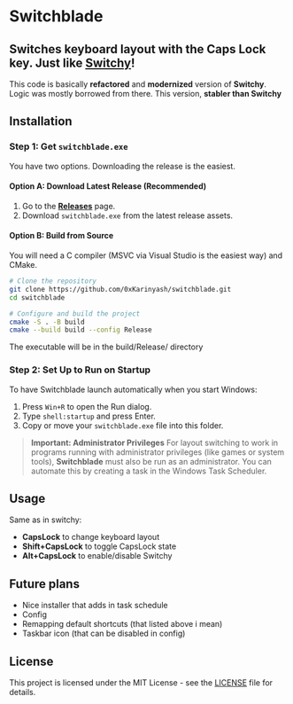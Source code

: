 # Switchblade

## Switches keyboard layout with the Caps Lock key. Just like [Switchy](https://github.com/erryox/Switchy)!

This code is basically **refactored** and **modernized** version of **Switchy**. Logic was mostly borrowed from there.
This version, **stabler than Switchy**

## Installation

### Step 1: Get `switchblade.exe`

You have two options. Downloading the release is the easiest.

#### Option A: Download Latest Release (Recommended)
1.  Go to the [**Releases**](https://github.com/0xKarinyash/switchblade/releases) page.
2.  Download `switchblade.exe` from the latest release assets.

#### Option B: Build from Source
You will need a C compiler (MSVC via Visual Studio is the easiest way) and CMake.
```bash
# Clone the repository
git clone https://github.com/0xKarinyash/switchblade.git
cd switchblade

# Configure and build the project
cmake -S . -B build
cmake --build build --config Release
```
The executable will be in the build/Release/ directory

### Step 2: Set Up to Run on Startup

To have Switchblade launch automatically when you start Windows:
1.  Press `Win+R` to open the Run dialog.
2.  Type `shell:startup` and press Enter.
3.  Copy or move your `switchblade.exe` file into this folder.

> **Important: Administrator Privileges**
> For layout switching to work in programs running with administrator privileges (like games or system tools), 
> **Switchblade** must also be run as an administrator. You can automate this by creating a task in the Windows Task Scheduler.

## Usage
Same as in switchy:
* **CapsLock** to change keyboard layout
* **Shift+CapsLock** to toggle CapsLock state
* **Alt+CapsLock** to enable/disable Switchy

## Future plans
* Nice installer that adds in task schedule
* Config
* Remapping default shortcuts (that listed above i mean)
* Taskbar icon (that can be disabled in config)

## License

This project is licensed under the MIT License - see the [LICENSE](LICENSE) file for details.